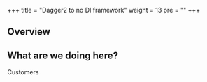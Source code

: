 +++
title = "Dagger2 to no DI framework"
weight = 13
pre = ""
+++

## Overview

## What are we doing here?

Customers 